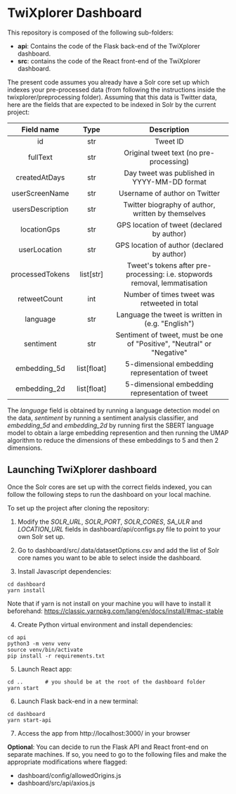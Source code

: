 # TwiXplorer Dashboard

This repository is composed of the following sub-folders: 

* **api**: Contains the code of the Flask back-end of the TwiXplorer dashboard. 
* **src**: contains the code of the React front-end of the TwiXplorer dashboard.

The present code assumes you already have a Solr core set up which indexes your pre-processed data (from following the 
instructions inside the twixplorer/preprocessing folder). Assuming that this data is Twitter data, here are the fields 
that are expected to be indexed in Solr by the current project: 

|   **Field name**  |   **Type**  |                               **Description**                              |
|:-----------------:|:-----------:|:--------------------------------------------------------------------------:|
| id                | str         | Tweet ID                                                                   |
| fullText         | str         | Original tweet text (no pre-processing)                                    |
| createdAtDays   | str         | Day tweet was published in YYYY-MM-DD format                               |
| userScreenName  | str         | Username of author on Twitter                                              |
| usersDescription | str         | Twitter biography of author, written by themselves                         |
| locationGps      | str         | GPS location of tweet (declared by author)                                 |
| userLocation     | str         | GPS location of author (declared by author)                                |
| processedTokens  | list[str]   | Tweet's tokens after pre-processing: i.e. stopwords removal, lemmatisation |
| retweetCount     | int         | Number of times tweet was retweeted in total                               |
| language          | str         | Language the tweet is written in (e.g. "English")                          |
| sentiment         | str         | Sentiment of tweet, must be one of "Positive", "Neutral" or "Negative"     |
| embedding_5d      | list[float] | 5-dimensional embedding representation of tweet                            |
| embedding_2d      | list[float] | 5-dimensional embedding representation of tweet                            |

The *language* field is obtained by running a language detection model on the data, *sentiment* by running a sentiment 
analysis classifier, and *embedding_5d* and *embedding_2d* by running first the SBERT language model to obtain a large 
embedding represention and then running the UMAP algorithm to reduce the dimensions of these embeddings to 5 and then 2 
dimensions.

## Launching TwiXplorer dashboard

Once the Solr cores are set up with the correct fields indexed, you can follow the following steps to run the dashboard 
on your local machine.

To set up the project after cloning the repository:

1) Modify the *SOLR_URL*, *SOLR_PORT*, *SOLR_CORES*, *SA_ULR* and *LOCATION_URL* fields in dashboard/api/configs.py 
file to point to your own Solr set up.

2) Go to dashboard/src/.data/datasetOptions.csv and add the list of Solr core names you want to be able to select 
inside the dashboard.

3) Install Javascript dependencies:
```
cd dashboard
yarn install
```

Note that if yarn is not install on your machine you will have to install it beforehand: https://classic.yarnpkg.com/lang/en/docs/install/#mac-stable

4) Create Python virtual environment and install dependencies:
```
cd api
python3 -m venv venv
source venv/bin/activate
pip install -r requirements.txt
```

5) Launch React app:
```
cd ..       # you should be at the root of the dashboard folder
yarn start
```

6) Launch Flask back-end in a new terminal:
```
cd dashboard
yarn start-api
```

7) Access the app from http://localhost:3000/ in your browser

**Optional**: You can decide to run the Flask API and React front-end on separate machines. If so, you need to go to the 
following files and make the appropriate modifications where flagged: 
- dashboard/config/allowedOrigins.js
- dashboard/src/api/axios.js

